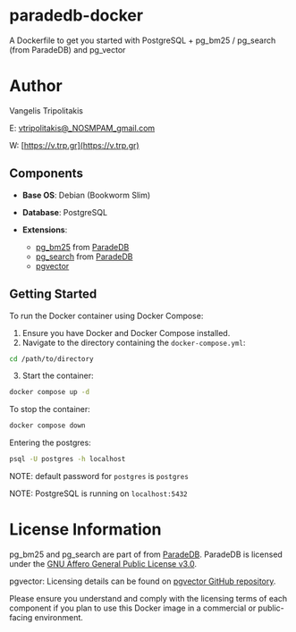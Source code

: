 # paradedb-docker

A Dockerfile to get you started with PostgreSQL + pg_bm25 / pg_search (from ParadeDB) and pg_vector

# Author
Vangelis Tripolitakis

E: vtripolitakis@_NOSMPAM_gmail.com

W: [https://v.trp.gr](https://v.trp.gr)

## Components

- **Base OS**: Debian (Bookworm Slim)

- **Database**: PostgreSQL

- **Extensions**:
  - [pg_bm25](https://github.com/paradedb/paradedb) from [ParadeDB](https://www.paradedb.com/)
  - [pg_search](https://github.com/paradedb/paradedb) from [ParadeDB](https://www.paradedb.com/)
  - [pgvector](https://github.com/pgvector/pgvector)

## Getting Started

To run the Docker container using Docker Compose:

1. Ensure you have Docker and Docker Compose installed.
2. Navigate to the directory containing the `docker-compose.yml`:

```bash
cd /path/to/directory
```

3. Start the container:

```bash
docker compose up -d
```

To stop the container:

```bash
docker compose down
```

Entering the postgres:

```bash
psql -U postgres -h localhost
```

NOTE: default password for `postgres` is `postgres`

NOTE: PostgreSQL is running on `localhost:5432`

# License Information

pg_bm25 and pg_search are part of from [ParadeDB](https://www.paradedb.com/).
ParadeDB is licensed under the [GNU Affero General Public License v3.0](https://github.com/paradedb/paradedb/blob/dev/LICENSE).

pgvector: Licensing details can be found on [pgvector GitHub repository](https://github.com/pgvector/pgvector/blob/master/LICENSE).

Please ensure you understand and comply with the licensing terms of each component if you plan to use this Docker image in a commercial or public-facing environment.
